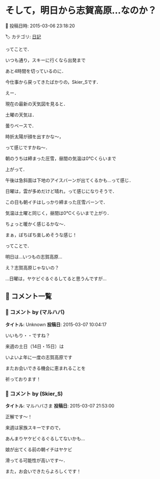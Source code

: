 # そして，明日から志賀高原…なのか？

📅 投稿日時: 2015-03-06 23:18:20

🏷️ カテゴリ: [日記](cc4b5682fb7b8b144980957a978653fb0.md)

ってことで．


いつも通り，スキーに行くなら出発まで


あと4時間を切っているのに．


今仕事から戻ってきたばかりの，Skier_Sです．





えー．


現在の最新の天気図を見ると．





土曜の天気は．


曇りベースで．


時折太陽が顔を出すかな～，


って感じですかね～．


朝のうちは締まった圧雪，昼間の気温は0℃くらいまで


上がって．


午後は急斜面は下地のアイスバーンが出てくるかも…って感じ．





日曜は，雲が多めだけど晴れ，って感じになりそうで．


この日も朝イチはしっかり締まった圧雪バーンで．


気温は土曜と同じく，昼間は0℃くらいまで上がり．


ちょっと暖かく感じるかな～．





まぁ，ぼちぼち楽しめそうな感じ！





ってことで．


明日は…いつもの志賀高原…


え？志賀高原じゃないの？





…日曜は，ヤケビぐるぐるしてると思うんですが…

## 💬 コメント一覧

### 💬 コメント by (マルハバ)
**タイトル**: Unknown
**投稿日**: 2015-03-07 10:04:17

いいもり・・ですね？



来週の土日（14日・15日）は

いよいよ年に一度の志賀高原です

またお会いできる機会に恵まれることを

祈っております！

### 💬 コメント by (Skier_S)
**タイトル**: マルハバさま
**投稿日**: 2015-03-07 21:53:00

正解です～！

来週は家族スキーですので，

あんまりヤケビぐるぐるしてないかも…

娘が出てくる前の朝イチはヤケビ

滑ってる可能性が高いです～．

また，お会いできたらよろしくです！

